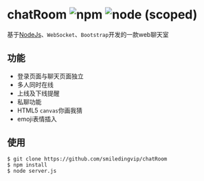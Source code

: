 # chatRoom ![npm](https://img.shields.io/npm/v/npm.svg) ![node (scoped)](https://img.shields.io/node/v/@stdlib/stdlib.svg)
基于[NodeJs](http://nodejs.cn/)、`WebSocket`、`Bootstrap`开发的一款web聊天室
## 功能
* 登录页面与聊天页面独立
* 多人同时在线
* 上线及下线提醒
* 私聊功能
* HTML5 `canvas`你画我猜
* emoji表情插入
## 使用
    $ git clone https://github.com/smiledingvip/chatRoom
    $ npm install
    $ node server.js
